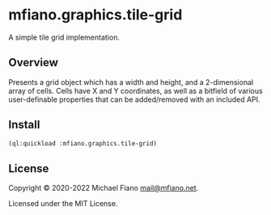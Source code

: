 # mfiano.graphics.tile-grid

A simple tile grid implementation.

## Overview

Presents a grid object which has a width and height, and a 2-dimensional array of cells. Cells have
X and Y coordinates, as well as a bitfield of various user-definable properties that can be
added/removed with an included API.

## Install

```lisp
(ql:quickload :mfiano.graphics.tile-grid)
```

## License

Copyright © 2020-2022 Michael Fiano <mail@mfiano.net>.

Licensed under the MIT License.
